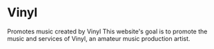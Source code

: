# Vinyl
Promotes music created by Vinyl
This website's goal is to promote the music and services of Vinyl, an amateur music production artist.
